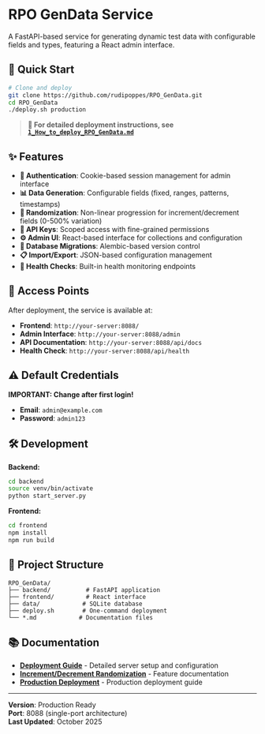 # RPO GenData Service

A FastAPI-based service for generating dynamic test data with configurable fields and types, featuring a React admin interface.

## 🚀 Quick Start

```bash
# Clone and deploy
git clone https://github.com/rudipoppes/RPO_GenData.git
cd RPO_GenData
./deploy.sh production
```

> **📖 For detailed deployment instructions, see [`1_How_to_deploy_RPO_GenData.md`](1_How_to_deploy_RPO_GenData.md)**

## ✨ Features

- **🔐 Authentication**: Cookie-based session management for admin interface
- **📊 Data Generation**: Configurable fields (fixed, ranges, patterns, timestamps)
- **🎲 Randomization**: Non-linear progression for increment/decrement fields (0-500% variation)
- **🔑 API Keys**: Scoped access with fine-grained permissions
- **⚙️ Admin UI**: React-based interface for collections and configuration
- **🔄 Database Migrations**: Alembic-based version control
- **📋 Import/Export**: JSON-based configuration management
- **🏥 Health Checks**: Built-in health monitoring endpoints

## 🔗 Access Points

After deployment, the service is available at:
- **Frontend**: `http://your-server:8088/`
- **Admin Interface**: `http://your-server:8088/admin`
- **API Documentation**: `http://your-server:8088/api/docs`
- **Health Check**: `http://your-server:8088/api/health`

## ⚠️ Default Credentials

**IMPORTANT: Change after first login!**
- **Email**: `admin@example.com`
- **Password**: `admin123`

## 🛠️ Development

**Backend:**
```bash
cd backend
source venv/bin/activate
python start_server.py
```

**Frontend:**
```bash
cd frontend
npm install
npm run build
```

## 📁 Project Structure

```
RPO_GenData/
├── backend/          # FastAPI application
├── frontend/         # React interface
├── data/            # SQLite database
├── deploy.sh        # One-command deployment
└── *.md            # Documentation files
```

## 📚 Documentation

- **[Deployment Guide](1_How_to_deploy_RPO_GenData.md)** - Detailed server setup and configuration
- **[Increment/Decrement Randomization](INCREMENT_DECREMENT_RANDOMIZATION.md)** - Feature documentation
- **[Production Deployment](PRODUCTION_DEPLOYMENT_RANDOMIZATION.md)** - Production deployment guide

---

**Version**: Production Ready  
**Port**: 8088 (single-port architecture)  
**Last Updated**: October 2025